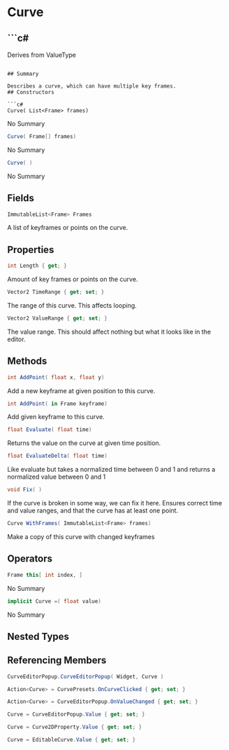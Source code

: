 # Curve

## ```c#
Derives from ValueType
```

## Summary

Describes a curve, which can have multiple key frames.
## Constructors

```c#
Curve( List<Frame> frames) 
```
No Summary
```c#
Curve( Frame[] frames) 
```
No Summary
```c#
Curve( ) 
```
No Summary
## Fields

```c#
ImmutableList<Frame> Frames
```
A list of keyframes or points on the curve.
## Properties

```c#
int Length { get; } 
```
Amount of key frames or points on the curve.
```c#
Vector2 TimeRange { get; set; } 
```
The range of this curve. This affects looping.
```c#
Vector2 ValueRange { get; set; } 
```
The value range. This should affect nothing but what it looks like in the editor.
## Methods

```c#
int AddPoint( float x, float y) 
```
Add a new keyframe at given position to this curve.
```c#
int AddPoint( in Frame keyframe) 
```
Add given keyframe to this curve.
```c#
float Evaluate( float time) 
```
Returns the value on the curve at given time position.
```c#
float EvaluateDelta( float time) 
```
Like evaluate but takes a normalized time between 0 and 1 and returns a normalized value between 0 and 1
```c#
void Fix( ) 
```
If the curve is broken in some way, we can fix it here.
Ensures correct time and value ranges, and that the curve has at least one point.
```c#
Curve WithFrames( ImmutableList<Frame> frames) 
```
Make a copy of this curve with changed keyframes
## Operators

```c#
Frame this[ int index, ] 
```
No Summary
```c#
implicit Curve =( float value) 
```
No Summary
## Nested Types

## Referencing Members

```c#
CurveEditorPopup.CurveEditorPopup( Widget, Curve ) 
```
```c#
Action<Curve> = CurvePresets.OnCurveClicked { get; set; } 
```
```c#
Action<Curve> = CurveEditorPopup.OnValueChanged { get; set; } 
```
```c#
Curve = CurveEditorPopup.Value { get; set; } 
```
```c#
Curve = Curve2DProperty.Value { get; set; } 
```
```c#
Curve = EditableCurve.Value { get; set; } 
```
